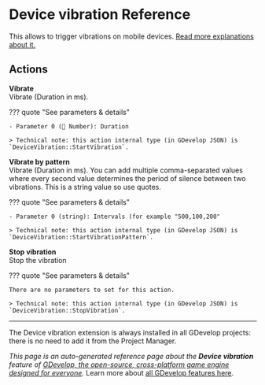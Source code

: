 # Device vibration Reference

This allows to trigger vibrations on mobile devices. [Read more explanations about it.](/gdevelop5/all-features/device-vibration)

## Actions

**Vibrate**  
Vibrate (Duration in ms).

??? quote "See parameters & details"

    - Parameter 0 (🔢 Number): Duration

    > Technical note: this action internal type (in GDevelop JSON) is `DeviceVibration::StartVibration`.

**Vibrate by pattern**  
Vibrate (Duration in ms). You can add multiple comma-separated values where every second value determines the period of silence between two vibrations. This is a string value so use quotes.

??? quote "See parameters & details"

    - Parameter 0 (string): Intervals (for example "500,100,200"

    > Technical note: this action internal type (in GDevelop JSON) is `DeviceVibration::StartVibrationPattern`.

**Stop vibration**  
Stop the vibration

??? quote "See parameters & details"

    There are no parameters to set for this action.

    > Technical note: this action internal type (in GDevelop JSON) is `DeviceVibration::StopVibration`.





---

The Device vibration extension is always installed in all GDevelop projects: there is no need to add it from the Project Manager.

*This page is an auto-generated reference page about the **Device vibration** feature of [GDevelop, the open-source, cross-platform game engine designed for everyone](https://gdevelop.io/).* Learn more about [all GDevelop features here](/gdevelop5/all-features).